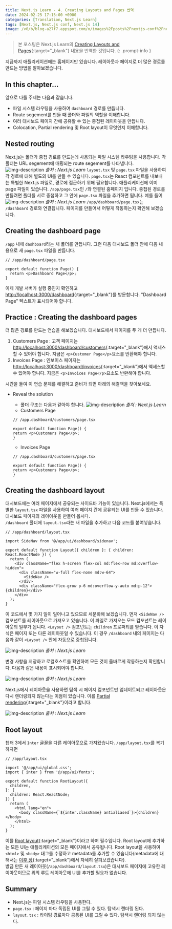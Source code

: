 ```yaml
---
title: Next.js Learn - 4. Creating Layouts and Pages 번역
date: 2024-02-25 17:15:00 +0900
categories: [Translation, Next.js Learn]
tags: [Next.js, Next.js conf, Next.js 14]
image: /v0/b/blog-a27f7.appspot.com/o/images%2Fposts%2Fnextjs-conf%2Fnextjs.png?alt=media&token=09247773-9707-4dd1-b3ca-3fe7f943497a
---
```


> 본 포스팅은 Next.js Learn의 [Creating Layouts and Pages](https://nextjs.org/learn/dashboard-app/creating-layouts-and-pages){:target="\_blank"} 내용을 번역한 것입니다.
{: .prompt-info }

지금까지 애플리케이션에는 홈페이지만 있습니다. 레이아웃과 페이지로 더 많은 경로를 만드는 방법을 알아보겠습니다.

## In this chapter...

앞으로 다룰 주제는 다음과 같습니다.

- 파일 시스템 라우팅을 사용하여 `dashboard` 경로를 만듭니다.
- Route segement를 만들 때 폴더와 파일의 역할을 이해합니다.
- 여러 대시보드 페이지 간에 공유할 수 있는 중첩된 레이아웃을 만듭니다.
- Colocation, Partial rendering 및 Root layout이 무엇인지 이해합니다.

## Nested routing

Next.js는 폴더가 중첩 경로를 만드는데 사용되는 파일 시스템 라우팅을 사용합니다. 각 폴더는 URL segement에 매핑되는 route segement를 나타냅니다.
![img-description](/v0/b/blog-a27f7.appspot.com/o/images%2Fposts%2Fcreating-layouts-and-pages%2Fnested-routing-1.png?alt=media&token=96a8d0d9-4f85-4aec-80f9-8ea09819ff69)
_출처 : Next.js Learn_
`layout.tsx` 및 `page.tsx` 파일을 사용하여 각 경로에 대해 별도의 UI를 만들 수 있습니다. `page.tsx`는 React 컴포넌트를 내보내는 특별한 Next.js 파일로, 경로에 접근하기 위해 필요합니다. 애플리케이션에 이미 page 파일이 있습니다. `/app/page.tsx`인 `/`와 연결된 홈페이지 입니다. 중첩된 경로를 만들려면 폴더를 서로 중첩하고 그 안에 `page.tsx` 파일을 추가하면 됩니다. 예를 들어
![img-description](/v0/b/blog-a27f7.appspot.com/o/images%2Fposts%2Fcreating-layouts-and-pages%2Fnested-routing-2.png?alt=media&token=831b2696-64e3-42dc-adc9-653c052f4fbd)
_출처 : Next.js Learn_
`/app/dashboard/page.tsx`는 `/dashboard` 경로와 연결됩니다. 페이지를 만들어서 어떻게 작동하는지 확인해 보겠습니다.

## Creating the dashboard page

`/app` 내에 `dashboard`라는 새 폴더를 만듭니다. 그런 다음 대시보드 폴더 안에 다음 내용으로 새 `page.tsx` 파일을 만듭니다.

```react
// /app/dashboard/page.tsx

export default function Page() {
  return <p>Dashboard Page</p>;
}
```

이제 개발 서버가 실행 중인지 확인하고 [http://localhost:3000/dashboard](http://localhost:3000/dashboard){:target="\_blank"}를 방문합니다. "Dashboard Page" 텍스트가 표시되어야 합니다.

## Practice : Creating the dashboard pages

더 많은 경로를 만드는 연습을 해보겠습니다. 대시보드에서 페이지를 두 개 더 만듭니다.

1. Customers Page : 고객 페이지는 [http://localhost:3000/dashboard/customers](http://localhost:3000/dashboard/customers){:target="\_blank"}에서 액세스할 수 있어야 합니다. 지금은 `<p>Customer Page</p>`요소를 반환해야 합니다.
2. Invoices Page : 인보이스 페이지는 [http://localhost:3000/dashboard/invoices](http://localhost:3000/dashboard/invoices){:target="\_blank"}에서 액세스할 수 있어야 합니다. 지금은 `<p>Invoices Page</p>`요소도 반환해야 합니다.

시간을 들여 이 연습 문제를 해결하고 준비가 되면 아래의 해결책을 찾아보세요.

- Reveal the solution 

  - 폴더 구조는 다음과 같아야 합니다.
    ![img-description](/v0/b/blog-a27f7.appspot.com/o/images%2Fposts%2Fcreating-layouts-and-pages%2Fpractice.png?alt=media&token=0aebdbd4-c62d-48d8-9ad4-d91f77fe08ce)
    _출처 : Next.js Learn_ 
  - Customers Page

  ```react
  // /app.dashboard/customers/page.tsx

  export default function Page() {
  return <p>Customers Page</p>;
  }
  ```
  - Invoices Page

  ```react
  // /app.dashboard/customers/page.tsx

  export default function Page() {
  return <p>Customers Page</p>;
  }
  ```

## Creating the dashboard layout

대시보드에는 여러 페이지에서 공유되는 사이드바 기능이 있습니다. Next.js에서는 특별한 `layout.tsx` 파일을 사용하여 여러 페이지 간에 공유되는 UI를 만들 수 있습니다. 대시보드 페이지의 레이아웃을 만들어 봅시다. <br />
`/dashboard` 폴더에 `layout.tsx`라는 새 파일을 추가하고 다음 코드를 붙여넣습니다.

```react
// /app/dashboard/layout.tsx

import SideNav from '@/app/ui/dashboard/sidenav';

export default function Layout({ children }: { children: React.ReactNode }) {
  return (
    <div className="flex h-screen flex-col md:flex-row md:overflow-hidden">
      <div className="w-full flex-none md:w-64">
        <SideNav />
      </div>
      <div className="flex-grow p-6 md:overflow-y-auto md:p-12">{children}</div>
    </div>
  );
}
```

이 코드에서 몇 가지 일이 일어나고 있으므로 세분화해 보겠습니다. 먼저 `<SideNav />` 컴포넌트를 레이아웃으로 가져오고 있습니다. 이 파일로 가져오는 모드 컴포넌트는 레이아웃의 일부가 됩니다. `<Layout />` 컴포넌트는 `children` 프로퍼티를 받습니다. 이 자식은 페이지 또는 다른 레이아웃일 수 있습니다. 이 경우 `/dashboard` 내의 페이지는 다음과 같이 `<Layout />` 안에 자동으로 중첩됩니다.

![img-description](/v0/b/blog-a27f7.appspot.com/o/images%2Fposts%2Fcreating-layouts-and-pages%2Fcreating-layout-1.png?alt=media&token=113a2a2f-db95-4bab-af38-075b4e47e857)
_출처 : Next.js Learn_

변경 사항을 저장하고 로컬호스트를 확인하여 모든 것이 올바르게 작동하는지 확인합니다. 다음과 같은 내용이 표시되어야 합니다.

![img-description](/v0/b/blog-a27f7.appspot.com/o/images%2Fposts%2Fcreating-layouts-and-pages%2Fcreating-layout-2.png?alt=media&token=ba61781a-3a16-4930-af1e-0502c030204d)
_출처 : Next.js Learn_

Next.js에서 레이아웃을 사용하면 탐색 시 페이지 컴포넌트만 업데이트되고 레이아웃은 다시 렌더링되지 않는다는 이점이 있습니다. 이를 [Partial rendering](https://nextjs.org/docs/app/building-your-application/routing/linking-and-navigating#4-partial-rendering){:target="\_blank"}이라고 합니다.

![img-description](/v0/b/blog-a27f7.appspot.com/o/images%2Fposts%2Fcreating-layouts-and-pages%2Fcreating-layout-3.png?alt=media&token=d6753e36-3ccb-4799-9ac7-0613c9753110)
_출처 : Next.js Learn_

## Root layout

챕터 3에서 `Inter` 글꼴을 다른 레이아웃으로 가져왔습니다. `/app/layout.tsx`를 복기하자면

```react
// /app/layout.tsx

import '@/app/ui/global.css';
import { inter } from '@/app/ui/fonts';

export default function RootLayout({
  children,
}: {
  children: React.ReactNode;
}) {
  return (
    <html lang="en">
      <body className={`${inter.className} antialiased`}>{children}</body>
    </html>
  );
}
```

이를 [Root layout](https://nextjs.org/docs/app/building-your-application/routing/pages-and-layouts#root-layout-required){:target="\_blank"}이라고 하며 필수입니다. Root layout에 추가하는 모든 UI는 애플리케이션의 모든 페이지에서 공유됩니다. Root layout을 사용하여 `<html>` 및 `<body>` 태그를 수정하고 metadata를 추가할 수 있습니다(metadata에 대해서는 [이후 장](https://nextjs.org/learn/dashboard-app/adding-metadata){:target="\_blank"}에서 자세히 살펴보겠습니다). <br />
방금 만든 새 레이아웃(`/app/dashboard/layout.tsx`)은 대시보드 페이지에 고유한 레이아웃이므로 위의 루트 레이아웃에 UI를 추가할 필요가 없습니다.

## Summary

- Next.js는 파일 시스템 라우팅을 사용한다.
- `page.tsx` : 페이지 마다 독립된 UI를 그릴 수 있다. 탐색시 렌더링 된다.
- `layout.tsx` : 라이팅 경로마다 공통된 UI를 그릴 수 있다. 탐색시 렌더링 되지 않는다. 
